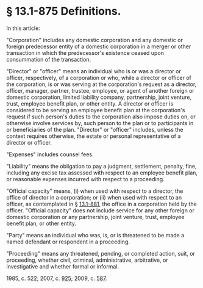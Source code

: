 # § 13.1-875 Definitions.

<p>In this article:</p><p>"Corporation" includes any domestic corporation and any domestic or foreign predecessor entity of a domestic corporation in a merger or other transaction in which the predecessor's existence ceased upon consummation of the transaction.</p><p>"Director" or "officer" means an individual who is or was a director or officer, respectively, of a corporation or who, while a director or officer of the corporation, is or was serving at the corporation's request as a director, officer, manager, partner, trustee, employee, or agent of another foreign or domestic corporation, limited liability company, partnership, joint venture, trust, employee benefit plan, or other entity. A director or officer is considered to be serving an employee benefit plan at the corporation's request if such person's duties to the corporation also impose duties on, or otherwise involve services by, such person to the plan or to participants in or beneficiaries of the plan. "Director" or "officer" includes, unless the context requires otherwise, the estate or personal representative of a director or officer.</p><p>"Expenses" includes counsel fees.</p><p>"Liability" means the obligation to pay a judgment, settlement, penalty, fine, including any excise tax assessed with respect to an employee benefit plan, or reasonable expenses incurred with respect to a proceeding.</p><p>"Official capacity" means, (i) when used with respect to a director, the office of director in a corporation; or (ii) when used with respect to an officer, as contemplated in § <a href='http://law.lis.virginia.gov/vacode/13.1-881/'>13.1-881</a>, the office in a corporation held by the officer. "Official capacity" does not include service for any other foreign or domestic corporation or any partnership, joint venture, trust, employee benefit plan, or other entity.</p><p>"Party" means an individual who was, is, or is threatened to be made a named defendant or respondent in a proceeding.</p><p>"Proceeding" means any threatened, pending, or completed action, suit, or proceeding, whether civil, criminal, administrative, arbitrative, or investigative and whether formal or informal.</p><p>1985, c. 522; 2007, c. <a href='http://lis.virginia.gov/cgi-bin/legp604.exe?071+ful+CHAP0925'>925</a>; 2009, c. <a href='http://lis.virginia.gov/cgi-bin/legp604.exe?091+ful+CHAP0587'>587</a>.</p>